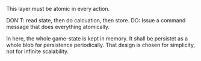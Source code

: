 ﻿This layer must be atomic in every action.

DON'T: read state, then do calcuation, then store.
DO: Issue a command message that does everything atomically.

In here, the whole game-state is kept in memory. It shall be persistet as a whole blob for persistence periodically.
That design is chosen for simplicity, not for infinite scalability.